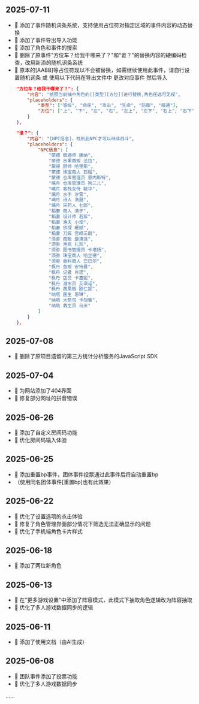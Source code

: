 ## 2025-07-11
- 🎉 添加了事件随机词条系统，支持使用占位符对指定区域的事件内容的动态替换
- 🎉 添加了事件导出导入功能
- 🎉 添加了角色和事件的搜索
- 🔧 删除了原事件"方位车？给我干哪来了？"和"谁？"的替换内容的硬编码检查，改用新添的随机词条系统
- 🔧 原本的[AABB]等占位符现以不会被替换，如需继续使用此事件，请自行设置随机词条 或 使用以下代码在导出文件中 更改对应事件 然后导入

```json
    "方位车？给我干哪来了？": {
        "内容": "依照当前抽中角色的[[类型][方位]]进行替换,角色任选可无视", 
        "placeholders": {
            "类型": ["等级", "命座", "攻击", "生命", "防御", "精通"],
            "方位": ["上", "下", "左", "右", "左上", "左下", "右上", "右下"]
        }
    },
```
```json
    "谁？": {
        "内容": "[NPC信息]，找到此NPC才可以继续战斗",
        "placeholders": {
            "NPC信息": [
                "蒙德 酿酒师 康纳",
                "蒙德 水果商贩 法拉",
                "蒙德 厨师 哈里斯",
                "蒙德 珠宝商人 石榴",
                "蒙德 仓库管理员 恩内斯特",
                "璃月 仓库管理员 狗三儿",
                "璃月 客栈女侍 毓华",
                "璃月 水手 汐零",
                "璃月 诗人 清昼",
                "璃月 采药人 七郎",
                "稻妻 商人 清子",
                "稻妻 设计师 若紫",
                "稻妻 渔夫 小畑",
                "稻妻 侦探 珊瑚",
                "稻妻 刀匠 宫崎三朗",
                "须弥 商贩 康清涟",
                "须弥 渔民 扎凯",
                "须弥 图书管理员 卡塔扬",
                "须弥 珠宝商人 哈立德",
                "须弥 香料商人 巴巴尔",
                "枫丹 鱼贩 安特曼",
                "枫丹 记者 肖诺",
                "枫丹 店员 卡嘉妮",
                "枫丹 潜水员 艾琪诺",
                "枫丹 蔬果贩 欧仁妮",
                "纳塔 医生 恩琳",
                "纳塔 大祭司 卡胡鲁",
                "纳塔 救生员 乌米"
            ]
        }
    },
```

## 2025-07-08
- 🔧 删除了原项目遗留的第三方统计分析服务的JavaScript SDK

## 2025-07-04
- 🎉 为网站添加了404界面
- 🔧 修复部分网址的拼音错误

## 2025-06-26
- 🎉 添加了自定义房间码功能
- 🔧 优化房间码输入体验

## 2025-06-25
- 🎉 添加重置bp事件，团体事件投票通过此事件后将自动重置bp
- （使用同名团体事件[重置bp]也有此效果）

## 2025-06-22
- 🔧 优化了设置选项的点击体验
- 🔧 修复了角色管理界面部分情况下筛选无法正确显示的问题
- 🔧 优化了手机端角色卡片样式

## 2025-06-18
- 🎉 添加了两位新角色

## 2025-06-13
- 🎉 在"更多游戏设置"中添加了阵容模式，此模式下抽取角色逻辑改为阵容抽取
- 🔧 优化了多人游戏数据同步的逻辑

## 2025-06-11
- 🎉 添加了使用文档（由AI生成）

## 2025-06-08
- 🎉 团队事件添加了投票功能
- 🔧 优化了多人游戏数据同步

......
